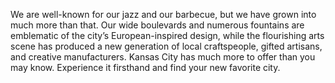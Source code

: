 We are well-known for our jazz and our barbecue, but we have grown into much
more than that. Our wide boulevards and numerous fountains are emblematic of the
city’s European-inspired design, while the flourishing arts scene has produced a
new generation of local craftspeople, gifted artisans, and creative manufacturers.
Kansas City has much more to offer than you may know. Experience it firsthand
and find your new favorite&nbsp;city.
